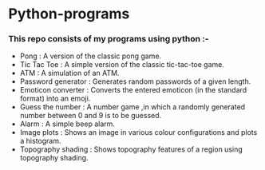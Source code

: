 # Python-programs

### This repo consists of my programs using python :-

<ul>
  <li>Pong : A version of the classic pong game.</li>
  <li>Tic Tac Toe : A simple version of the classic tic-tac-toe game.</li>
  <li>ATM : A simulation of an ATM.</li>
  <li>Password generator : Generates random passwords of a given length.</li>
  <li>Emoticon converter : Converts the entered emoticon (in the standard format) into an emoji.</li>
  <li>Guess the number : A number game ,in which a randomly generated number between 0 and 9 is to be guessed.</li>
  <li>Alarm : A simple beep alarm.</li>
  <li>Image plots : Shows an image in various colour configurations and plots a histogram.</li>
  <li>Topography shading : Shows topography features of a region using topography shading.</li>
</ul>
